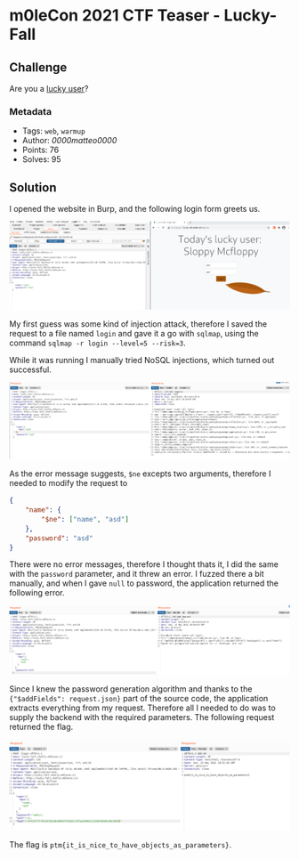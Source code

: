 # m0leCon 2021 CTF Teaser - Lucky-Fall

## Challenge

Are you a [lucky user](http://lucky-fall.challs.m0lecon.it/)?

### Metadata

- Tags: `web`, `warmup`
- Author: *0000matteo0000*
- Points: 76
- Solves: 95

## Solution

I opened the website in Burp, and the following login form greets us.

![Login](login.png)

My first guess was some kind of injection attack, therefore I saved the request to a file named `login` and gave it a go with `sqlmap`, using the command `sqlmap -r login --level=5 --risk=3`.

While it was running I manually tried NoSQL injections, which turned out successful.

![NoSQL](name2.png)

As the error message suggests, `$ne` excepts two arguments, therefore I needed to modify the request to

```json
{
    "name": {
        "$ne": ["name", "asd"]
    },
    "password": "asd"
}
```

There were no error messages, therefore I thought thats it, I did the same with the `password` parameter, and it threw an error. I fuzzed there a bit manually, and when I gave `null` to password, the application returned the following error.

![pw_null](pw_null.png)

Since I knew the password generation algorithm and thanks to the `{"$addFields": request.json}` part of the source code, the application extracts everything from my request. Therefore all I needed to do was to supply the backend with the required parameters. The following request returned the flag.

![flag](flag.png)

The flag is `ptm{it_is_nice_to_have_objects_as_parameters}`.